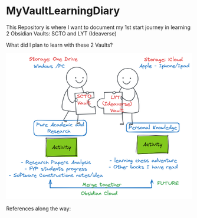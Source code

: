 # MyVaultLearningDiary
This Repository is where I want to document my 1st start journey in learning 2 Obsidian Vaults: SCTO and LYT (Ideaverse)

What did I plan to learn with these 2 Vaults?

<insert mermaid or excalidraw picture here >

![Alt text](My%20Obsidian%20Aim.png)


References along the way:



